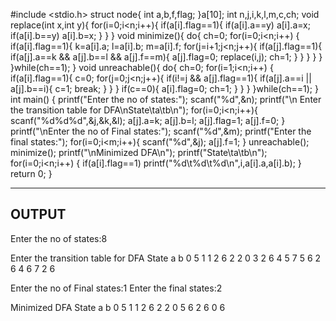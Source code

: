 #include <stdio.h>
struct node{
	int a,b,f,flag;
}a[10];
int n,j,i,k,l,m,c,ch;
void replace(int x,int y){
	for(i=0;i<n;i++){
		if(a[i].flag==1){
			if(a[i].a==y)
				a[i].a=x;
			if(a[i].b==y)
				a[i].b=x;
		}
	}
}
void minimize(){
    do{
    	ch=0;
		for(i=0;i<n;i++)
	    {
	    	if(a[i].flag==1){
    			k=a[i].a;
    			l=a[i].b;
    			m=a[i].f;
        		for(j=i+1;j<n;j++){
	    	    	if(a[j].flag==1){
	        			if(a[j].a==k && a[j].b==l && a[j].f==m){
        					a[j].flag=0;
        					replace(i,j);
        					ch=1;
						}
					}
				}
			}
	    }
	}while(ch==1);
}
void unreachable(){
	do{
    	ch=0;
		for(i=1;i<n;i++)
	    {
	    	if(a[i].flag==1){
    			c=0;
        		for(j=0;j<n;j++){
	    	    	if(i!=j && a[j].flag==1){
	        			if(a[j].a==i || a[j].b==i){
        					c=1;
        					break;
						}
					}
				}
				if(c==0){
					a[i].flag=0;
    	    		ch=1;
				}
			}
	    }
	}while(ch==1);
}
int main()
{
	printf("Enter the no of states:");
    scanf("%d",&n);
    printf("\n Enter the transition table for DFA\nState\ta\tb\n");
    for(i=0;i<n;i++){
        scanf("%d%d%d",&j,&k,&l);
        a[j].a=k;
        a[j].b=l;
        a[j].flag=1;
        a[j].f=0;
    }
	printf("\nEnter the no of Final states:");
    scanf("%d",&m);
    printf("Enter the final states:");
    for(i=0;i<m;i++){
        scanf("%d",&j);
        a[j].f=1;
    }
	unreachable();
	minimize();
    printf("\nMinimized DFA\n");
    printf("State\ta\tb\n");
    for(i=0;i<n;i++)
    {
    	if(a[i].flag==1)
			printf("%d\t%d\t%d\n",i,a[i].a,a[i].b);
    }
    return 0;
}

*************************************************************************

OUTPUT
------
Enter the no of states:8

Enter the transition table for DFA
State   a       b
0       5       1
1       2       6
2       2       0
3       2       6
4       5       7
5       6       2
6       4       6
7       2       6

Enter the no of Final states:1
Enter the final states:2

Minimized DFA
State   a       b
0       5       1
1       2       6
2       2       0
5       6       2
6       0       6
